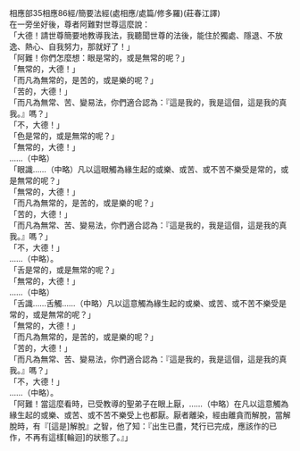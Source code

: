 相應部35相應86經/簡要法經(處相應/處篇/修多羅)(莊春江譯)  
在一旁坐好後，尊者阿難對世尊這麼說：  
「大德！請世尊簡要地教導我法，我聽聞世尊的法後，能住於獨處、隱退、不放逸、熱心、自我努力，那就好了！」  
「阿難！你們怎麼想：眼是常的，或是無常的呢？」  
「無常的，大德！」  
「而凡為無常的，是苦的，或是樂的呢？」  
「苦的，大德！」  
「而凡為無常、苦、變易法，你們適合認為：『這是我的，我是這個，這是我的真我。』嗎？」  
「不，大德！」  
「色是常的，或是無常的呢？」  
「無常的，大德！」  
……（中略）  
「眼識……（中略）凡以這眼觸為緣生起的或樂、或苦、或不苦不樂受是常的，或是無常的呢？」  
「無常的，大德！」  
「而凡為無常的，是苦的，或是樂的呢？」  
「苦的，大德！」  
「而凡為無常、苦、變易法，你們適合認為：『這是我的，我是這個，這是我的真我。』嗎？」  
「不，大德！」  
……（中略）。  
「舌是常的，或是無常的呢？」  
「無常的，大德！」  
……（中略）  
「舌識……舌觸……（中略）凡以這意觸為緣生起的或樂、或苦、或不苦不樂受是常的，或是無常的呢？」  
「無常的，大德！」  
「而凡為無常的，是苦的，或是樂的呢？」  
「苦的，大德！」  
「而凡為無常、苦、變易法，你們適合認為：『這是我的，我是這個，這是我的真我。』嗎？」  
「不，大德！」  
……（中略）。  
「阿難！當這麼看時，已受教導的聖弟子在眼上厭，……（中略）在凡以這意觸為緣生起的或樂、或苦、或不苦不樂受上也都厭。厭者離染，經由離貪而解脫，當解脫時，有『[這是]解脫』之智，他了知：『出生已盡，梵行已完成，應該作的已作，不再有這樣[輪迴]的狀態了。』」  
  
  
